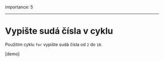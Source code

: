 importance: 5

---

# Vypište sudá čísla v cyklu

Použitím cyklu `for` vypište sudá čísla od `2` do `10`.

[demo]
